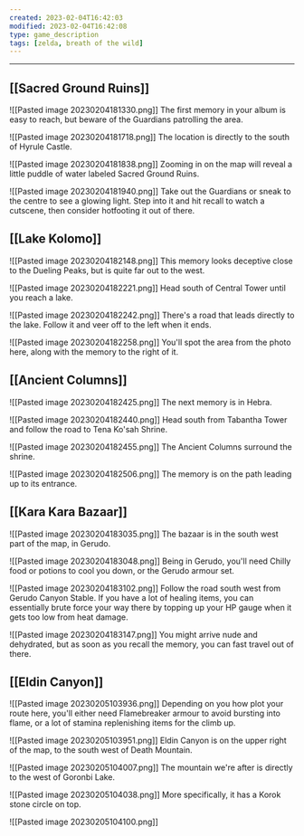 ```yaml
---
created: 2023-02-04T16:42:03
modified: 2023-02-04T16:42:08
type: game_description
tags: [zelda, breath of the wild]
---
```

___

## [[Sacred Ground Ruins]]
![[Pasted image 20230204181330.png]]
The first memory in your album is easy to reach, but beware of the Guardians patrolling the area.

![[Pasted image 20230204181718.png]]
The location is directly to the south of Hyrule Castle.
 
![[Pasted image 20230204181838.png]]
Zooming in on the map will reveal a little puddle of water labeled Sacred Ground Ruins.

![[Pasted image 20230204181940.png]]
Take out the Guardians or sneak to the centre to see a glowing light. Step into it and hit recall to watch a cutscene, then consider hotfooting it out of there.

## [[Lake Kolomo]]
![[Pasted image 20230204182148.png]]
This memory looks deceptive close to the Dueling Peaks, but is quite far out to the west. 

![[Pasted image 20230204182221.png]]
Head south of Central Tower until you reach a lake.

![[Pasted image 20230204182242.png]]
There's a road that leads directly to the lake. Follow it and veer off to the left when it ends.

![[Pasted image 20230204182258.png]]
You'll spot the area from the photo here, along with the memory to the right of it.

## [[Ancient Columns]]
![[Pasted image 20230204182425.png]]
The next memory is in Hebra.

![[Pasted image 20230204182440.png]]
Head south from Tabantha Tower and follow the road to Tena Ko'sah Shrine.

![[Pasted image 20230204182455.png]]
The Ancient Columns surround the shrine.

![[Pasted image 20230204182506.png]]
The memory is on the path leading up to its entrance.

## [[Kara Kara Bazaar]]
![[Pasted image 20230204183035.png]]
The bazaar is in the south west part of the map, in Gerudo.

![[Pasted image 20230204183048.png]]
Being in Gerudo, you'll need Chilly food or potions to cool you down, or the Gerudo armour set.

![[Pasted image 20230204183102.png]]
Follow the road south west from Gerudo Canyon Stable. If you have a lot of healing items, you can essentially brute force your way there by topping up your HP gauge when it gets too low from heat damage.

![[Pasted image 20230204183147.png]]
You might arrive nude and dehydrated, but as soon as you recall the memory, you can fast travel out of there.

## [[Eldin Canyon]]
![[Pasted image 20230205103936.png]]
Depending on you how plot your route here, you'll either need Flamebreaker armour to avoid bursting into flame, or a lot of stamina replenishing items for the climb up.

![[Pasted image 20230205103951.png]]
Eldin Canyon is on the upper right of the map, to the south west of Death Mountain.

![[Pasted image 20230205104007.png]]
The mountain we're after is directly to the west of Goronbi Lake.

![[Pasted image 20230205104038.png]]
More specifically, it has a Korok stone circle on top.

![[Pasted image 20230205104100.png]]
